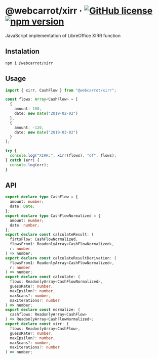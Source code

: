 # @webcarrot/xirr &middot; [![GitHub license](https://img.shields.io/badge/license-MIT-blue.svg)](https://github.com/webcarrot/xirr/blob/master/LICENSE) [![npm version](https://img.shields.io/npm/v/@webcarrot/xirr.svg?style=flat)](https://www.npmjs.com/package/@webcarrot/xirr)

JavaScript implementation of LibreOffice XIRR function

## Instalation

`npm i @webcarrot/xirr`

## Usage

```typescript
import { xirr, CashFlow } from "@webcarrot/xirr";

const flows: Array<CashFlow> = [
  {
    amount: 100,
    date: new Date("2019-02-02")
  },
  {
    amount: -120,
    date: new Date("2019-03-02")
  }
];

try {
  console.log("XIRR:", xirr(flows), "of", flows);
} catch (err) {
  console.log(err);
}
```

## API

```typescript
export declare type CashFlow = {
  amount: number;
  date: Date;
};
export declare type CashFlowNormalized = {
  amount: number;
  date: number;
};
export declare const calculateResult: (
  firtsFlow: CashFlowNormalized,
  flowsFrom1: ReadonlyArray<CashFlowNormalized>,
  r: number
) => number;
export declare const calculateResultDerivation: (
  flowsFrom1: ReadonlyArray<CashFlowNormalized>,
  r: number
) => number;
export declare const calculate: (
  flows: ReadonlyArray<CashFlowNormalized>,
  guessRate?: number,
  maxEpsilon?: number,
  maxScans?: number,
  maxIterations?: number
) => number;
export declare const normalize: (
  cashflows: ReadonlyArray<CashFlow>
) => ReadonlyArray<CashFlowNormalized>;
export declare const xirr: (
  flows: ReadonlyArray<CashFlow>,
  guessRate?: number,
  maxEpsilon?: number,
  maxScans?: number,
  maxIterations?: number
) => number;
```
